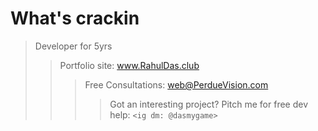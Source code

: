 # What's crackin
> Developer for 5yrs <br>
>> Portfolio site: www.RahulDas.club <br>
>>> Free Consultations: web@PerdueVision.com <br>
>>>> Got an interesting project? Pitch me for free dev help: `<ig dm: @dasmygame>`
